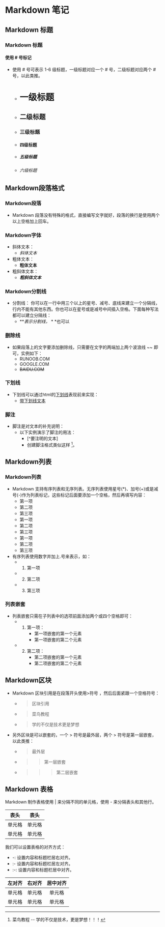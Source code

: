 # Markdown 笔记
## Markdown 标题
### Markdown 标题
#### 使用 # 号标记
* 使用 # 号可表示 1-6 级标题，一级标题对应一个 # 号，二级标题对应两个 # 号，以此类推。
  * # 一级标题
  * ## 二级标题
  * ### 三级标题
  * #### 四级标题
  * ##### 五级标题
  * ###### 六级标题
## Markdown段落格式
### Markdown段落
* Markdown 段落没有特殊的格式，直接编写文字就好，段落的换行是使用两个以上空格加上回车。
### Markdown字体
* 斜体文本：
  * *斜体文本*
* 粗体文本：
  * **粗体文本**
* 粗斜体文本：
  * ***粗斜体文本***
### Markdown分割线
* 分割线：
你可以在一行中用三个以上的星号、减号、底线来建立一个分隔线，行内不能有其他东西。你也可以在星号或是减号中间插入空格。下面每种写法都可以建立分隔线：
   * ***表示分割线，* * *也可以
### 删除线
* 如果段落上的文字要添加删除线，只需要在文字的两端加上两个波浪线 ~~ 即可，实例如下：
  * RUNOOB.COM
  * GOOGLE.COM
  * ~~BAIDU.COM~~
### 下划线
* 下划线可以通过html的<u>下划线</u>表现前来实现：
   * <u>带下划线文本</u>
### 脚注
* 脚注是对文本的补充说明：
  * 以下实例演示了脚注的用法：
    * [^要注明的文本]
    * 创建脚注格式类似这样 [^RUNOOB]。  
      [^RUNOOB]: 菜鸟教程 -- 学的不仅是技术，更是梦想！！！  
## Markdown列表
### Markdown列表
   * Markdown 支持有序列表和无序列表。无序列表使用星号(*)、加号(+)或是减号(-)作为列表标记，这些标记后面要添加一个空格，然后再填写内容：
      * 第一项
      * 第二项
      * 第三项
      + 第一项
      + 第二项
      + 第三项
      - 第一项
      - 第二项
      - 第三项   
   * 有序列表使用数字并加上.号来表示，如：
     * 1. 第一项
     * 2. 第二项
     * 3. 第三项
### 列表嵌套
* 列表嵌套只需在子列表中的选项前面添加两个或四个空格即可：
  * 1. 第一项：
        * 第一项嵌套的第一个元素
        * 第一项嵌套的第二个元素
  * 2. 第二项：
        * 第二项嵌套的第一个元素
        * 第二项嵌套的第二个元素
## Markdown区块
* Markdown 区块引用是在段落开头使用>符号 ，然后后面紧跟一个空格符号：
  * > 区块引用
  * > 菜鸟教程
  * > 学的不仅是技术更是梦想
* 另外区块是可以嵌套的，一个 > 符号是最外层，两个 > 符号是第一层嵌套，以此类推：
  * > 最外层
  * > > 第一层嵌套
  * > > > 第二层嵌套
## Markdown 表格
Markdown 制作表格使用 | 来分隔不同的单元格，使用 - 来分隔表头和其他行。

|  表头   | 表头  |
|  ----  | ----  |
| 单元格  | 单元格 |
| 单元格  | 单元格 |

我们可以设置表格的对齐方式：
* -: 设置内容和标题栏居右对齐。
* :- 设置内容和标题栏居左对齐。
* :-: 设置内容和标题栏居中对齐。
 
| 左对齐 | 右对齐 | 居中对齐 |
| :-----| ----: | :----: |
| 单元格 | 单元格 | 单元格 |
| 单元格 | 单元格 | 单元格 |